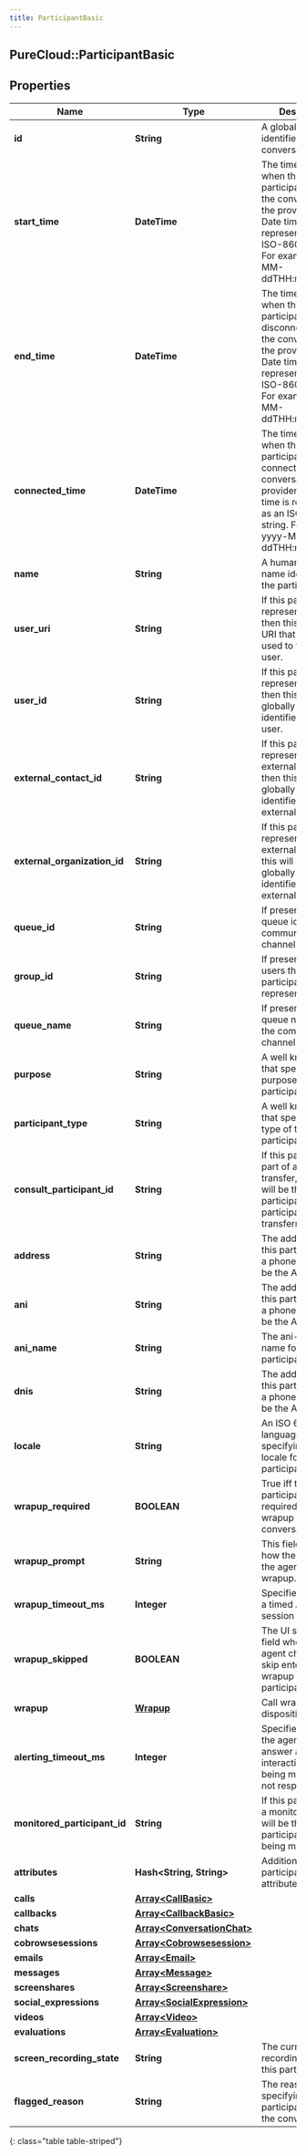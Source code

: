 ```yaml
---
title: ParticipantBasic
---
```

## PureCloud::ParticipantBasic

## Properties

|Name | Type | Description | Notes|
|------------ | ------------- | ------------- | -------------|
| **id** | **String** | A globally unique identifier for this conversation. | [optional] |
| **start_time** | **DateTime** | The timestamp when this participant joined the conversation in the provider clock. Date time is represented as an ISO-8601 string. For example: yyyy-MM-ddTHH:mm:ss.SSSZ | [optional] |
| **end_time** | **DateTime** | The timestamp when this participant disconnected from the conversation in the provider clock. Date time is represented as an ISO-8601 string. For example: yyyy-MM-ddTHH:mm:ss.SSSZ | [optional] |
| **connected_time** | **DateTime** | The timestamp when this participant was connected to the conversation in the provider clock. Date time is represented as an ISO-8601 string. For example: yyyy-MM-ddTHH:mm:ss.SSSZ | [optional] |
| **name** | **String** | A human readable name identifying the participant. | [optional] |
| **user_uri** | **String** | If this participant represents a user, then this will be an URI that can be used to fetch the user. | [optional] |
| **user_id** | **String** | If this participant represents a user, then this will be the globally unique identifier for the user. | [optional] |
| **external_contact_id** | **String** | If this participant represents an external contact, then this will be the globally unique identifier for the external contact. | [optional] |
| **external_organization_id** | **String** | If this participant represents an external org, then this will be the globally unique identifier for the external org. | [optional] |
| **queue_id** | **String** | If present, the queue id that the communication channel came in on. | [optional] |
| **group_id** | **String** | If present, group of users the participant represents. | [optional] |
| **queue_name** | **String** | If present, the queue name that the communication channel came in on. | [optional] |
| **purpose** | **String** | A well known string that specifies the purpose of this participant. | [optional] |
| **participant_type** | **String** | A well known string that specifies the type of this participant. | [optional] |
| **consult_participant_id** | **String** | If this participant is part of a consult transfer, then this will be the participant id of the participant being transferred. | [optional] |
| **address** | **String** | The address for the this participant. For a phone call this will be the ANI. | [optional] |
| **ani** | **String** | The address for the this participant. For a phone call this will be the ANI. | [optional] |
| **ani_name** | **String** | The ani-based name for this participant. | [optional] |
| **dnis** | **String** | The address for the this participant. For a phone call this will be the ANI. | [optional] |
| **locale** | **String** | An ISO 639 language code specifying the locale for this participant | [optional] |
| **wrapup_required** | **BOOLEAN** | True iff this participant is required to enter wrapup for this conversation. | [optional] |
| **wrapup_prompt** | **String** | This field controls how the UI prompts the agent for a wrapup. | [optional] |
| **wrapup_timeout_ms** | **Integer** | Specifies how long a timed ACW session will last. | [optional] |
| **wrapup_skipped** | **BOOLEAN** | The UI sets this field when the agent chooses to skip entering a wrapup for this participant. | [optional] |
| **wrapup** | [**Wrapup**](Wrapup.html) | Call wrap up or disposition data. | [optional] |
| **alerting_timeout_ms** | **Integer** | Specifies how long the agent has to answer an interaction before being marked as not responding. | [optional] |
| **monitored_participant_id** | **String** | If this participant is a monitor, then this will be the id of the participant that is being monitored. | [optional] |
| **attributes** | **Hash&lt;String, String&gt;** | Additional participant attributes | [optional] |
| **calls** | [**Array&lt;CallBasic&gt;**](CallBasic.html) |  | [optional] |
| **callbacks** | [**Array&lt;CallbackBasic&gt;**](CallbackBasic.html) |  | [optional] |
| **chats** | [**Array&lt;ConversationChat&gt;**](ConversationChat.html) |  | [optional] |
| **cobrowsesessions** | [**Array&lt;Cobrowsesession&gt;**](Cobrowsesession.html) |  | [optional] |
| **emails** | [**Array&lt;Email&gt;**](Email.html) |  | [optional] |
| **messages** | [**Array&lt;Message&gt;**](Message.html) |  | [optional] |
| **screenshares** | [**Array&lt;Screenshare&gt;**](Screenshare.html) |  | [optional] |
| **social_expressions** | [**Array&lt;SocialExpression&gt;**](SocialExpression.html) |  | [optional] |
| **videos** | [**Array&lt;Video&gt;**](Video.html) |  | [optional] |
| **evaluations** | [**Array&lt;Evaluation&gt;**](Evaluation.html) |  | [optional] |
| **screen_recording_state** | **String** | The current screen recording state for this participant. | [optional] |
| **flagged_reason** | **String** | The reason specifying why participant flagged the conversation. | [optional] |
{: class="table table-striped"}


